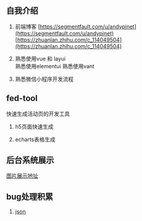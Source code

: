 

## 自我介绍

1. 前端博客
   [https://segmentfault.com/u/andypinet](https://segmentfault.com/u/andypinet)
   [https://zhuanlan.zhihu.com/c_114049504](https://zhuanlan.zhihu.com/c_114049504)

2. 熟悉使用vue 和 layui  
   熟悉使用elementui
   熟悉使用vant 

3. 熟悉微信小程序开发流程

## fed-tool 

快速生成活动页的开发工具

1. h5页面快速生成

   <ImageZoom
   src="/assets/fedtool/images/2021-02-26122251.png"
   :border="true"
   width="600"
   />

2. echarts表格生成 

   <ImageZoom
   src="/assets/fedtool/images/w20210223135234.png"
   :border="true"
   width="600"
   />

## 后台系统展示

[图片展示地址](crm/images.md)

   
## bug处理积累

1. [json](bug/json.md)
